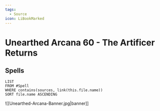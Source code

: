 ```yaml
---
tags:
  - Source
icon: LiBookMarked
---
```


# Unearthed Arcana 60 - The Artificer Returns

## Spells

```dataview
LIST
FROM #Spell
WHERE contains(sources, link(this.file.name))
SORT file.name ASCENDING
```

![[Unearthed-Arcana-Banner.jpg|banner]]
